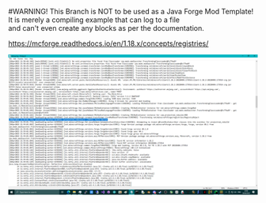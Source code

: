 #WARNING! This Branch is NOT to be used as a Java Forge Mod Template!
It is merely a compiling example that can log to a file \
and can't even create any blocks as per the documentation.

https://mcforge.readthedocs.io/en/1.18.x/concepts/registries/

![screenshot](https://github.com/themindvirus/pyro/blob/template/screenshot.png)

